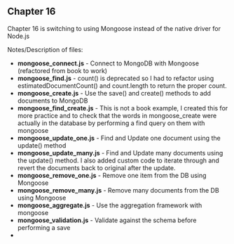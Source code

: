 Chapter 16
---
Chapter 16 is switching to using Mongoose instead of the native driver for Node.js

Notes/Description of files:
* **mongoose_connect.js** - Connect to MongoDB with Mongoose (refactored from book to work)
* **mongoose_find.js** - count() is deprecated so I had to refactor using estimatedDocumentCount() and count.length to return the proper count.
* **mongoose_create.js** - Use the save() and create() methods to add documents to MongoDB
* **mongoose_find_create.js** - This is not a book example, I created this for more practice and to check that the words in mongoose_create were actually in the database by performing a find query on them with mongoose
* **mongoose_update_one.js** - Find and Update one document using the update() method
* **mongoose_update_many.js** - Find and Update many documents using the update() method. I also added custom code to iterate through and revert the documents back to original after the update.
* **mongoose_remove_one.js** - Remove one item from the DB using Mongoose
* **mongoose_remove_many.js** - Remove many documents from the DB using Mongoose
* **mongoose_aggregate.js** - Use the aggregation framework with mongoose
* **mongoose_validation.js** - Validate against the schema before performing a save
*